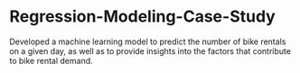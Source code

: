 # Regression-Modeling-Case-Study
Developed a machine learning model to predict the number of bike rentals on a given day, as well as to provide insights into the factors that contribute to bike rental demand.


